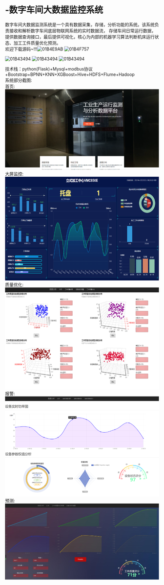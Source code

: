 # -数字车间大数据监控系统
数字车间大数据监测系统是一个具有数据采集，存储，分析功能的系统。该系统负责接收和解析数字车间底层物联网系统的实时数据流， 存储车间日常运行数据，提供数据查询接口，最后提供可视化，核心为内部的机器学习算法判断机床运行状态、加工工件质量优化预测。  
欢迎下载源码~!!!![01B4E9AB](https://user-images.githubusercontent.com/71556722/170468687-836aa1e1-37c2-42d7-8975-681c28aaa2c9.png)
![01B4F757](https://user-images.githubusercontent.com/71556722/170468694-46339fd6-4a83-4914-87cd-bdf07098d9ba.png)

![01B43494](https://user-images.githubusercontent.com/71556722/170468548-24cbe43f-9553-40d8-96f6-98016e7ed550.gif)
![01B43494](https://user-images.githubusercontent.com/71556722/170468618-f4c0229a-705c-4e1a-b70d-000a01d569cc.gif)
![01B43494](https://user-images.githubusercontent.com/71556722/170468642-87f68fdb-aae6-413c-bc8a-b3ba1c3292f0.gif)



技术栈：python(Flask)+Mysql+modbus协议+Bootstrap+BPNN+KNN+XGBoost+Hive+HDFS+Flume+Hadoop  
系统部分截图:  
首页:  
![image](https://github.com/water-lib/IDBP/blob/main/static/img/%E9%A6%96%E9%A1%B5.png)  
大屏监控:  
![image](https://github.com/water-lib/IDBP/blob/main/static/img/%E8%AE%BE%E5%A4%87%E8%BF%90%E8%A1%8C%E5%8F%8A%E7%9B%91%E6%8E%A7%E6%98%BE%E7%A4%BA%E5%9B%BE.png)  
质量优化:  
![image](https://github.com/water-lib/IDBP/blob/main/static/img/%E5%8A%A0%E5%B7%A5%E8%B4%A8%E9%87%8F%E4%BC%98%E5%8C%96%E5%9B%BE.png)  
报警:  
![image](https://github.com/water-lib/IDBP/blob/main/static/img/%E8%AE%BE%E5%A4%87%E6%95%85%E9%9A%9C%E6%8A%A5%E8%AD%A6%E5%9B%BE.png)  
预测:  
![image](https://github.com/water-lib/IDBP/blob/main/static/img/%E7%BB%9F%E8%AE%A1%E7%95%8C%E9%9D%A2.jpg) 
